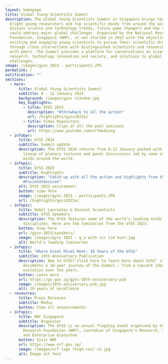 ```yaml
---
layout: homepage
title: Global Young Scientists Summit
description: The Global Young Scientists Summit in Singapore brings together
  bright young researchers and top scientific minds from around the world to
  discuss science and technology trends, future game changers and how research
  could address major global challenges. Organised by the National Research
  Foundation, Singapore (NRF), it was started in 2013 with the objective of
  exciting and engaging young scientists to pursue their scientific dreams
  through close interactions with distinguished scientists and researchers, and
  with peers. The Summit provides a platform for conversations on science and
  research, technology innovation and society, and solutions to global
  challenges.
image: /images/gyss 2023 - participants.JPG
permalink: /
notification: ""
sections:
  - hero:
      title: Global Young Scientists Summit
      subtitle: 8 - 12 January 2024
      background: /images/gyss standee.jpg
      key_highlights:
        - title: GYSS 2023
          description: "#throwback to all the action"
          url: /highlights/gyss2023a/
        - title: Video Repository
          description: Clips of all the past sessions
          url: https://www.youtube.com/nrfmediasg
  - infobar:
      title: GYSS 2024
      subtitle: Summit update
      description: The GYSS 2024 returns from 8-12 January packed with an exciting
        lineup of plenary lectures and panel discussions led by some of the top
        minds around the world.
  - infopic:
      title: GYSS 2023
      subtitle: Highlights
      description: "Catch-up with all the action and highlights from the GYSS2023!
        #FusionInSession"
      alt: GYSS 2023 excitement!
      button: view here
      image: /images/gyss 2023 - participants.JPG
      url: /highlights/gyss2023a/
  - infopic:
      title: Nobel Laureates & Eminent Scientists
      subtitle: GYSS Speakers
      description: The GYSS features some of the world's leading minds across various
        disciplines. Here are the luminaries from the GYSS 2023.
      button: View here
      url: /gyss-2023/speakers/
      image: /images/gyss 2023 - q_a with sir tim hunt.jpg
      alt: World's leading luminaries
  - infopic:
      title: "Where Great Minds Meet: 10 Years of the GYSS"
      subtitle: 10th Anniversary Publication
      description: New to GYSS? Click here to learn more about GYSS’ story. It
        documents a 10-year journey of the Summit — from a nascent idea to its
        evolution over the years.
      button: Learn more
      url: https://go.gov.sg/gyss-10th-anniversary-pub
      image: /images/10th-anniversary-pub.jpg
      alt: 10 years of excellence
  - resources:
      title: Press Releases
      subtitle: Media
      button: View all announcements
  - infopic:
      title: NRF Singapore
      subtitle: Organiser
      description: The GYSS is an annual flagship event organised by the National
        Research Foundation (NRF), custodian of Singapore's Research, Innovation
        and Enterprise Ecosystem
      button: Visit NRF
      url: https://www.nrf.gov.sg/
      image: /images/nrf logo (high-res) v2.jpg
      alt: Image alt text
---
```

